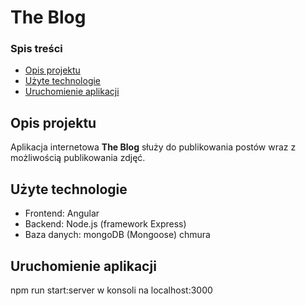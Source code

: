 # The Blog 


### Spis treści
* [Opis projektu](#opis-projektu)
* [Użyte technologie](#użyte-technologie)
* [Uruchomienie aplikacji](#uruchomienie-aplikacji)


## Opis projektu
Aplikacja internetowa **The Blog** służy do publikowania postów wraz z możliwością publikowania zdjęć.

## Użyte technologie
* Frontend: Angular
* Backend: Node.js (framework Express)
* Baza danych: mongoDB (Mongoose) chmura

## Uruchomienie aplikacji
npm run start:server w konsoli na localhost:3000



